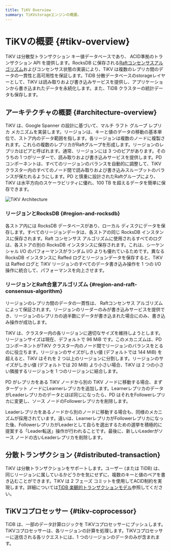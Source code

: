 ```yaml
---
title: TiKV Overview
summary: TiKVstorageエンジンの概要。
---
```


# TiKVの概要 {#tikv-overview}

TiKV は分散型トランザクション キー値データベースであり、 ACID準拠のトランザクション API を提供します。RocksDB に保存される[Raftコンセンサスアルゴリズム](https://raft.github.io/raft.pdf)およびコンセンサス状態の実装により、TiKV は複数のレプリカ間のデータの一貫性と高可用性を保証します。TiDB 分散データベースのstorageレイヤーとして、TiKV は読み取りおよび書き込みサービスを提供し、アプリケーションから書き込まれたデータを永続化します。また、TiDB クラスターの統計データも保存します。

## アーキテクチャの概要 {#architecture-overview}

TiKV は、Google Spanner の設計に基づいて、マルチ ラフト グループ レプリカ メカニズムを実装します。リージョンは、キーと値のデータの移動の基本単位で、ストア内のデータ範囲を指します。各リージョンは複数のノードに複製されます。これらの複数のレプリカがRaftグループを形成します。リージョンのレプリカはピアと呼ばれます。通常、リージョンには 3 つのピアがあります。そのうちの 1 つがリーダーで、読み取りおよび書き込みサービスを提供します。PDコンポーネントは、すべてのリージョンのバランスを自動的に調整して、TiKV クラスター内のすべてのノード間で読み取りおよび書き込みスループットのバランスが保たれるようにします。PD と慎重に設計されたRaftグループにより、TiKV は水平方向のスケーラビリティに優れ、100 TB を超えるデータを簡単に保存できます。

![TiKV Architecture](https://download.pingcap.com/images/docs/tikv-arch.png)

### リージョンとRocksDB {#region-and-rocksdb}

各ストア内には RocksDB データベースがあり、ローカル ディスクにデータを保存します。すべてのリージョンデータは、各ストアの同じ RocksDB インスタンスに保存されます。Raft コンセンサス アルゴリズムに使用されるすべてのログは、各ストアの別の RocksDB インスタンスに保存されます。これは、シーケンシャル I/O のパフォーマンスがランダム I/O よりも優れているためです。異なる RocksDB インスタンスに Raffed ログとリージョンデータを保存すると、TiKV は Raffed ログと TiKV リージョンのすべてのデータ書き込み操作を 1 つの I/O 操作に統合して、パフォーマンスを向上させます。

### リージョンとRaft合意アルゴリズム {#region-and-raft-consensus-algorithm}

リージョンのレプリカ間のデータの一貫性は、 Raftコンセンサス アルゴリズムによって保証されます。リージョンのリーダーのみが書き込みサービスを提供でき、リージョンのレプリカの過半数にデータが書き込まれた場合にのみ、書き込み操作が成功します。

TiKV は、クラスター内の各リージョンに適切なサイズを維持しようとします。リージョンサイズは現在、デフォルトで 96 MiB です。このメカニズムは、PDコンポーネントがTiKV クラスター内のノード間でリージョンのバランスをとるのに役立ちます。リージョンのサイズがしきい値 (デフォルトでは 144 MiB) を超えると、TiKV はそれを 2 つ以上のリージョンに分割します。リージョンのサイズがしきい値 (デフォルトでは 20 MiB) より小さい場合、TiKV は 2 つの小さい隣接するリージョンを 1 つのリージョンに結合します。

PD がレプリカをある TiKV ノードから別の TiKV ノードに移動する場合、まずターゲット ノードにLearnerレプリカを追加します。LearnerレプリカのデータがLeaderレプリカのデータとほぼ同じになったら、PD はそれをFollowerレプリカに変更し、ソース ノードのFollowerレプリカを削除します。

Leaderレプリカをあるノードから別のノードに移動する場合も、同様のメカニズムが採用されています。違いは、LearnerレプリカがFollowerレプリカになった後、FollowerレプリカがLeaderとして自らを選出するための選挙を積極的に提案する「Leader転送」操作が行われることです。最後に、新しいLeaderがソース ノードの古いLeaderレプリカを削除します。

## 分散トランザクション {#distributed-transaction}

TiKV は分散トランザクションをサポートします。ユーザー (または TiDB) は、同じリージョンに属しているかどうかを気にせずに、複数のキーと値のペアを書き込むことができます。TiKV は 2 フェーズ コミットを使用してACID制約を実現します。詳細については[TiDB 楽観的トランザクションモデル](/optimistic-transaction.md)参照してください。

## TiKVコプロセッサー {#tikv-coprocessor}

TiDB は、一部のデータ計算ロジックを TiKVコプロセッサーにプッシュします。TiKVコプロセッサーは、各リージョンの計算を処理します。TiKVコプロセッサーに送信される各リクエストには、1 つのリージョンのデータのみが含まれます。
